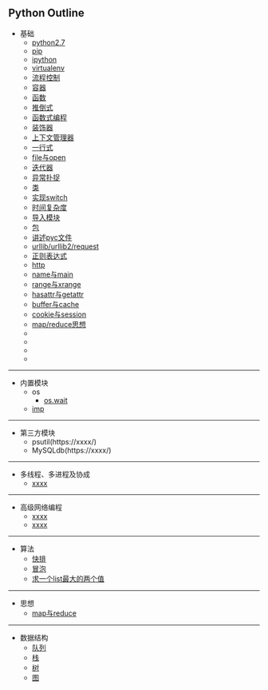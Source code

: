 ## Python Outline
- 基础
    -  [python2.7](https://github.com/467754239/python/blob/master/basic/python2.7.md)
    -  [pip](https://github.com/467754239/python/blob/master/basic/pip.md)
    -  [ipython](https://xxxx)
    -  [virtualenv](https://xxxx)
    -  [流程控制](https://xxxx)
    -  [容器](https://xxxx)
    -  [函数](https://xxxx)
    -  [推倒式](https://xxxx)
    -  [函数式编程](https://xxxx)
    -  [装饰器](https://xxxx)
    -  [上下文管理器](https://xxxx)
    -  [一行式](https://xxxx)
    -  [file与open](https://xxxx)
    -  [迭代器](https://xxxx)
    -  [异常扑捉](https://xxxx)
    -  [类](https://xxxx)
    -  [实现switch](https://xxxx)
    -  [时间复杂度](https://xxxx)
    -  [导入模块](https://xxxx)
    -  [包](https://xxxx)
    -  [讲述pyc文件](https://xxxx)
    -  [urllib/urllib2/request](https://xxxx)
    -  [正则表达式](https://xxxx)
    -  [http](https://xxxx)
    -  [name与main](https://xxxx)
    -  [range与xrange](https://xxxx)
    -  [hasattr与getattr](https://xxxx)
    -  [buffer与cache](https://xxxx)
    -  [cookie与session](https://xxxx)
    -  [map/reduce思想](https://xxxx)
    -  [](https://xxxx)
    -  [](https://xxxx)
    -  [](https://xxxx)
    -  [](https://xxxx)
	

- - -

- 内置模块
    - os 
        - [os.wait](https://x.x/x/python2.7)
    - [imp](http://xxxxx)

- - -

- 第三方模块
    - psutil(https://xxxx/)
    - MySQLdb(https://xxxx/)

- - -

- 多线程、多进程及协成 
    -  [xxxx](https://x.x/x/python2.7)

- - -

- 高级网络编程
    -  [xxxx](https://x.x/x/python2.7)
    -  [xxxx](https://x.x/x/python2.7)

- - -

- 算法 
    -  [快排](https://xxxxx)
    -  [冒泡](https://xxxxx)
    -  [求一个list最大的两个值](https://xxxxx)

- - -

- 思想 
    -  [map与reduce](https://xxxxx)

- - -

- 数据结构
    -  [队列](https://xxxxx)
    -  [栈](https://xxxxx)
    -  [树](https://xxxxx)
    -  [图](https://xxxxx)
